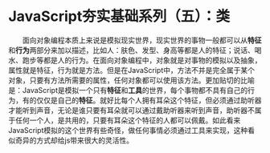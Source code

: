 # JavaScript夯实基础系列（五）：类
&emsp;&emsp;面向对象编程本质上来说是模拟现实世界，现实世界的事物一般都可以从**特征**和**行为**两部分来加以描述，比如人：肤色、发型、身高等都是人的特征；说话、喝水、跑步等都是人的行为。在面向对象编程中，对象就是对事物的模拟以及抽象，属性就是特征，行为就是方法。但是在JavaScript中，方法不并是完全属于某个对象，只要有方法所需要的属性，任何对象都可以使用该方法。更加贴切的比喻是：JavaScript是模拟一个只有**特征**和**工具**的世界，每个事物都不具有自己的行为，有的仅仅是自己的**特征**。就好比每个人拥有耳朵这个特征，但必须通过助听器才能听到声音，无论是谁只要有耳朵就可以通过戴助听器来听到声音，助听器不属于任何一个人，是共用的，只要有耳朵这个特征的人都可以佩戴。如此看来JavaScript模拟的这个世界有些奇怪，做任何事情必须通过工具来实现，这种看似奇异的方式却给js带来很大的灵活性。<br/>